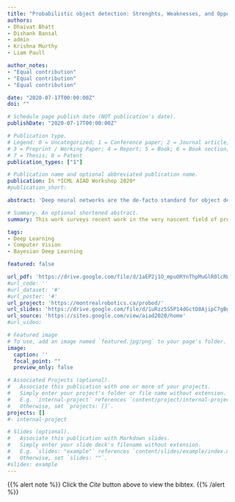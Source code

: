 ```yaml
---
title: "Probabilistic object detection: Strenghts, Weaknesses, and Opportunities"
authors:
- Dhaivat Bhatt
- Dishank Bansal
- admin
- Krishna Murthy
- Liam Paull

author_notes:
- "Equal contribution"
- "Equal contribution"
- "Equal contribution"

date: "2020-07-17T00:00:00Z"
doi: ""

# Schedule page publish date (NOT publication's date).
publishDate: "2020-07-17T00:00:00Z"

# Publication type.
# Legend: 0 = Uncategorized; 1 = Conference paper; 2 = Journal article;
# 3 = Preprint / Working Paper; 4 = Report; 5 = Book; 6 = Book section;
# 7 = Thesis; 8 = Patent
publication_types: ["1"]

# Publication name and optional abbreviated publication name.
publication: In *ICML AIAD Workshop 2020*
#publication_short:

abstract: 'Deep neural networks are the de-facto standard for object detection in autonomous driving applications. However, neural networks cannot be blindly trusted even within the training data distribution, let alone outside it. This has paved way for several probabilistic object detection techniques that measure uncertainty in the outputs of an object detector. Through this position paper, we serve three main purposes. First, we briefly sketch the landscape of current methods for probabilistic object detection. Second, we present the main shortcomings of these approaches. Finally, we present promising avenues for future research, and proof-of-concept results where applicable. Through this effort, we hope to bring the community one step closer to performing accurate, reliable, and consistent probabilistic object detection.'

# Summary. An optional shortened abstract.
summary: This work surveys recent work in the very nascent field of probabilistic detection and pesents insights and promising avenues for future research in this area.

tags:
- Deep Learning
- Computer Vision
- Bayesian Deep Learning

featured: false

url_pdf: 'https://drive.google.com/file/d/1aEP2j1O_mpuORYnThpMuGlR0lcRWu3f5/view'
#url_code: ''
#url_dataset: '#'
#url_poster: '#'
url_project: 'https://montrealrobotics.ca/probod/'
url_slides: 'https://drive.google.com/file/d/1uRzz5S5P14dGctD8AjipC7gBgQvQcDvm/view'
url_source: 'https://sites.google.com/view/aiad2020/home'
#url_video: 

# Featured image
# To use, add an image named `featured.jpg/png` to your page's folder. 
image:
  caption: ''
  focal_point: ""
  preview_only: false

# Associated Projects (optional).
#   Associate this publication with one or more of your projects.
#   Simply enter your project's folder or file name without extension.
#   E.g. `internal-project` references `content/project/internal-project/index.md`.
#   Otherwise, set `projects: []`.
projects: []
#- internal-project

# Slides (optional).
#   Associate this publication with Markdown slides.
#   Simply enter your slide deck's filename without extension.
#   E.g. `slides: "example"` references `content/slides/example/index.md`.
#   Otherwise, set `slides: ""`.
#slides: example
---
```


{{% alert note %}}
Click the *Cite* button above to view the bibtex.
{{% /alert %}}

